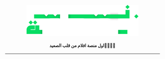

<div align="center">
    <img height="100" src="images/laqta-logo.png">
    <br>
    <H4>اول منصة افلام من قلب الصعيد🫡👳🏻‍♂️</H4>
    <hr>
    

</div>

